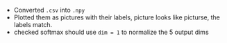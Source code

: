 - Converted `.csv` into `.npy`
- Plotted them as pictures with their labels, picture looks like picturse, the labels match.
- checked softmax should use `dim = 1` to normalize the 5 output dims
